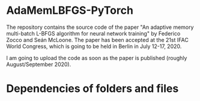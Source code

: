 # AdaMemLBFGS-PyTorch
The repository contains the source code of the paper "An adaptive memory multi-batch L-BFGS algorithm for neural network training" by Federico Zocco and Seán McLoone. The paper has been accepted at the 21st IFAC World Congress, which is going to be held in Berlin in July 12-17, 2020. 

I am going to upload the code as soon as the paper is published (roughly August/September 2020).

# Dependencies of folders and files 


